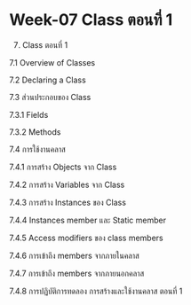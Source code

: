 # Week-07 Class ตอนที่ 1

7. Class ตอนที่ 1

7.1 Overview of Classes

7.2 Declaring a Class

7.3 ส่วนประกอบของ Class 

7.3.1 Fields

7.3.2 Methods

7.4 การใช้งานคลาส

7.4.1 การสร้าง Objects จาก Class

7.4.2 การสร้าง Variables จาก Class

7.4.3 การสร้าง Instances ของ Class

7.4.4 Instances member และ Static member

7.4.5 Access modifiers  ของ class members

7.4.6 การเข้าถึง members จากภายในคลาส

7.4.7 การเข้าถึง members จากภายนอกคลาส

7.4.8 การปฏิบัติการทดลอง การสร้างและใช้งานคลาส ตอนที่ 1
